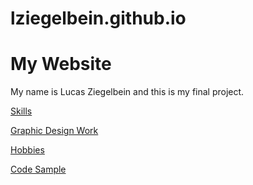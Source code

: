 # lziegelbein.github.io
<!DOCTYPE html>
<html>
<body>

  <h1>My Website</h1>
  <p>My name is Lucas Ziegelbein and this is my final project.</p>

  </p><a href="https://github.com/lziegelbein/lziegelbein.github.io/blob/main/Skills.md">Skills</a>
  <p><a href="">Graphic Design Work</a>
  <p><a href="">Hobbies</a>
  <p><a href="">Code Sample</a>


</body>
</html>
